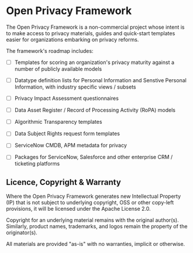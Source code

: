# Open Privacy Framework

The Open Privacy Framework is a non-commercial project whose intent is to make access to privacy materials, guides and quick-start templates easier for organizations embarking on privacy reforms.

The framework's roadmap includes:
- [ ] Templates for scoring an organization's privacy maturity against a number of publicly available models
- [ ] Datatype definition lists for Personal Information and Senstive Personal Information, with industry specific views / subsets
- [ ] Privacy Impact Assessment questionnaires
- [ ] Data Asset Register / Record of Processing Activity (RoPA) models
- [ ] Algorithmic Transparency templates
- [ ] Data Subject Rights request form templates
- [ ] ServiceNow CMDB, APM metadata for privacy
- [ ] Packages for ServiceNow, Salesforce and other enterprise CRM / ticketing platforms


## Licence, Copyright & Warranty

Where the Open Privacy Framework generates new Intellectual Property (IP) that is not subject to underlying copyright, OSS or other copy-left provisions, it will be licensed under the Apache License 2.0.

Copyright for an underlying material remains with the original author(s).  Similarly, product names, trademarks, and logos remain the property of the originator(s).

All materials are provided "as-is" with no warranties, implicit or otherwise.

